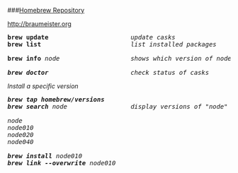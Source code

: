 ###[Homebrew Repository](https://github.com/Homebrew/homebrew)

http://braumeister.org

<pre>
<b>brew update</b>                      <em>update casks</em>
<b>brew list</b>                       <em> list installed packages</em>

<b>brew info</b> <em>node<em>                   <em>shows which version of node.js <b>will be</b> installed</em>

<b>brew doctor</b>                      <em>check status of casks</em>
</pre>

Install a specific version
<pre>
<b>brew tap homebrew/versions</b>
<b>brew search</b> <em>node</em>                 <em>display versions of "node"</em>

node
node010
node020
node040

<b>brew install</b> <em>node010</em>
<b>brew link --overwrite</b> <em>node010</em>

</pre>
